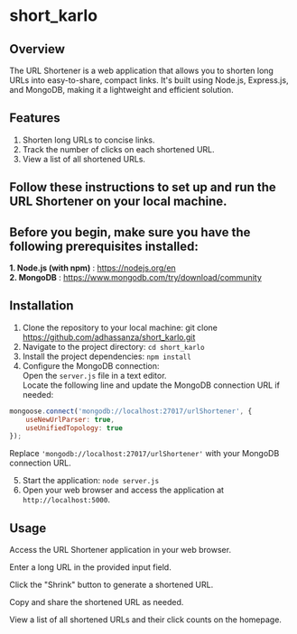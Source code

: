 # short_karlo

## **Overview**   
The URL Shortener is a web application that allows you to shorten long URLs into easy-to-share, compact links. It's built using Node.js, Express.js, and MongoDB, making it a lightweight and efficient solution.

## **Features**
1. Shorten long URLs to concise links.
2. Track the number of clicks on each shortened URL.
3. View a list of all shortened URLs.   

## Follow these instructions to set up and run the URL Shortener on your local machine.

## **Before you begin, make sure you have the following prerequisites installed:**

**1. Node.js (with npm)** : https://nodejs.org/en   
**2. MongoDB** : https://www.mongodb.com/try/download/community

## **Installation**
1. Clone the repository to your local machine: git clone https://github.com/adhassanza/short_karlo.git
2. Navigate to the project directory: `cd short_karlo`
3. Install the project dependencies: `npm install`
4. Configure the MongoDB connection:  
Open the `server.js` file in a text editor.   
Locate the following line and update the MongoDB connection URL if needed:  
```javascript
mongoose.connect('mongodb://localhost:27017/urlShortener', {
    useNewUrlParser: true,
    useUnifiedTopology: true
});
```
Replace `'mongodb://localhost:27017/urlShortener'` with your MongoDB connection URL.  

5. Start the application: `node server.js`
6. Open your web browser and access the application at `http://localhost:5000`.

## **Usage**
Access the URL Shortener application in your web browser.

Enter a long URL in the provided input field.

Click the "Shrink" button to generate a shortened URL.

Copy and share the shortened URL as needed.

View a list of all shortened URLs and their click counts on the homepage.
